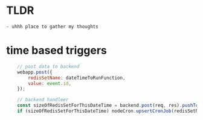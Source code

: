# TLDR 
 	- uhhh place to gather my thoughts 

# time based triggers 
```js 
	// post data to backend
	webapp.post({ 
		redisSetName: dateTimeToRunFunction, 
		value: event.id,
	});

	// backend handleer
	const sizeOfRedisSetForThisDateTime = backend.post(req, res).pushToRedis()
	if (sizeOfRedisSetForThisDateTime) nodeCron.upsertCronJob(redisSetName, functionToRun)


```